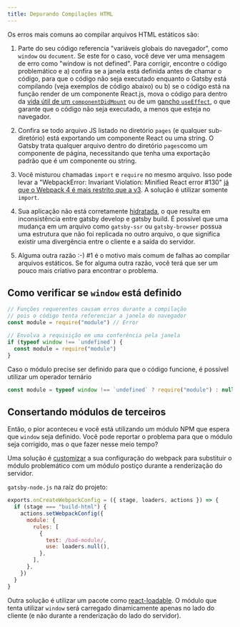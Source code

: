 ```yaml
---
title: Depurando Compilações HTML
---
```


Os erros mais comuns ao compilar arquivos HTML estáticos são:

1.  Parte do seu código referencia "variáveis globais do navegador", como `window` ou `document`.
    Se este for o caso, você deve ver uma mensagem de erro como "window is not defined". Para
    corrigir, encontre o código problemático e a) confira se a janela está definida antes de chamar o
    código, para que o código não   seja executado enquanto o Gatsby está compilando (veja exemplos
    de código abaixo) ou b) se o código está na função render de um componente React.js, mova o
    código para dentro da [vida útil de um `componentDidMount`](https://pt-br.reactjs.org/docs/react-component.html#componentdidmount) ou de um [gancho `useEffect`](https://pt-br.reactjs.org/docs/hooks-reference.html#useeffect),    o que garante que o código não seja executado, a menos que esteja
    no navegador.

1.  Confira se todo arquivo JS listado no diretório `pages` (e qualquer sub-diretório)
    está exportando um componente React ou uma string. O Gatsby trata qualquer arquivo
    dentro do diretório `pages`como um componente de página, necessitando que tenha uma exportação
    padrão que é um componente ou string.

1.  Você misturou chamadas `import` e `require` no mesmo arquivo. Isso pode levar a
    "WebpackError: Invariant Violation: Minified React error #130" [já que o Webpack 4
    é mais restrito que a v3](/docs/migrating-from-v1-to-v2/#convert-to-either-pure-commonjs-or-pure-es6).
    A solução é utilizar somente `import`.

1.  Sua aplicação não está corretamente [hidratada](https://pt-br.reactjs.org/docs/react-dom.html),
    o que resulta em inconsistência entre gatsby develop e gatsby build. É possível que uma mudança em
    um arquivo como `gatsby-ssr` ou `gatsby-browser` possua uma estrutura que não foi replicada no outro
    arquivo, o que significa existir uma divergência entre o cliente e a saída do servidor.

1.  Alguma outra razão :-) #1 é o motivo mais comum de falhas ao compilar arquivos estáticos.
    Se for alguma outra razão, você terá que ser um pouco mais criativo para encontrar o problema.

## Como verificar se `window` está definido

```javascript
// Funções requerentes causam erros durante a compilação
// pois o código tenta referenciar a janela do navegador
const module = require("module") // Error

// Envolva a requisição em uma conferência pela janela
if (typeof window !== `undefined`) {
  const module = require("module")
}
```

Caso o módulo precise ser definido para que o código funcione, é possível utilizar um operador ternário

```javascript
const module = typeof window !== `undefined` ? require("module") : null
```

## Consertando módulos de terceiros

Então, o pior aconteceu e você está utilizando um módulo NPM que espera que `window`
seja definido. Você pode reportar o problema para que o módulo seja corrigido, mas
o que fazer nesse meio tempo?

Uma solução é [customizar](/docs/add-custom-webpack-config) a sua configuração do
webpack para substituir o módulo problemático com um módulo postiço durante a
renderização do servidor.

`gatsby-node.js` na raíz do projeto:

```js:title=gatsby-node.js
exports.onCreateWebpackConfig = ({ stage, loaders, actions }) => {
  if (stage === "build-html") {
    actions.setWebpackConfig({
      module: {
        rules: [
          {
            test: /bad-module/,
            use: loaders.null(),
          },
        ],
      },
    })
  }
}
```

Outra solução é utilizar um pacote como [react-loadable](https://github.com/jamiebuilds/react-loadable). O módulo que tenta utilizar `window` será carregado dinamicamente apenas no lado do cliente (e não durante a renderização do lado do servidor).
